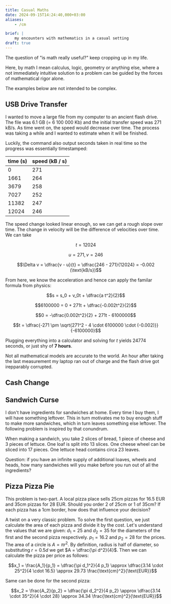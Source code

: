```yaml
---
title: Casual Maths
date: 2024-09-15T14:24:40,000+03:00
aliases:
    - /cm

brief: |
    my encounters with mathematics in a casual setting
draft: true
---
```


The question of "is math really useful?" keep cropping up in my life.

Here, by math I mean calculus, logic, geometry or anything else, where a not immediately intuitive solution to a problem can be guided by the forces of mathematical rigor alone.

The examples below are not intended to be complex. 

## USB Drive Transfer

I wanted to move a large file from my computer to an ancient flash drive. The file was 6.1 GB (= 6 100 000 Kb) and the initial transfer speed was 271 kB/s. As time went on, the speed would decrease over time. The process was taking a while and I wanted to estimate when it will be finished.

Luckily, the command also output seconds taken in real time so the progress was essentially timestamped:

| time (s) | speed (kB / s) |
| -------- | -------------- |
| 0        | 271            |
| 1661     | 264            |
| 3679     | 258            |
| 7027     | 252            |
| 11382    | 247            |
| 12024    | 246            |

The speed change looked linear enough, so we can get a rough slope over time. The change in velocity will be the difference of velocities over time. We can take

$$t = 12024$$

$$u = 271, v = 246$$

$$\Delta v = \dfrac{v - u}{t} = \dfrac{246 - 271}{12024} = -0.002 (\text{kB/s})$$

From here, we know the acceleration and hence can apply the familar formula from physics:

$$s = s_0 + v_0t + \dfrac{a t^2}{2}$$

$$6100000 = 0 + 271t + \dfrac{-0.002t^2}{2}$$

$$0 = -\dfrac{0.002t^2}{2} + 271t - 6100000$$

$$t = \dfrac{-271 \pm \sqrt{271^2 - 4 \cdot 6100000 \cdot (-0.002)}}{-6100000}$$

Plugging everything into a calculator and solving for $t$ yields $24774$ seconds, or just shy of __7 hours__.

Not all mathematical models are accurate to the world. An hour after taking the last measurement my laptop ran out of charge and the flash drive got irepparably corrupted.

## Cash Change

## Sandwich Curse

I don't have ingredients for sandwiches at home. Every time I buy them, I will have something leftover. This in turn motivates me to buy enough stuff to make more sandwiches, which in turn leaves something else leftover. The following problem is inspired by that conundrum.

When making a sandwich, you take 2 slices of bread, 1 piece of cheese and 3 pieces of lettuce. One loaf is split into 13 slices. One cheese wheel can be sliced into 17 pieces. One lettuce head contains circa 23 leaves.

Question: if you have an infinite supply of additional loaves, wheels and heads, how many sandwiches will you make before you run out of all the ingredients?

## Pizza Pizza Pie

This problem is two-part. A local pizza place sells $25\text{cm}$ pizzas for $16.5 \text{ EUR}$ and $35 \text{cm}$ pizzas for $28 \text{ EUR}$. Should you order 2 of $25 \text{cm}$ or 1 of $35 \text{cm}$? If each pizza has a $1\text{cm}$ border, how does that influence your decision?

A twist on a very classic problem. To solve the first question, we just calculate the area of each pizza and divide it by the cost. Let's understand the values that we are given: $d_1 = 25$ and $d_2 = 35$ for the diameters of the first and the second pizza respectively. $p_1 = 16.2$ and $p_2 = 28$ for the prices. The area of a circle is $A = \pi r^2$. By definition, radius is half of diameter, so substituting $r = 0.5d$ we get $A = \dfrac{\pi d^2}{4}$. Then we can calculate the pizza per price as follows:

$$x_1 = \frac{A_1}{p_1} = \dfrac{\pi d_1^2}{4 p_1} \approx \dfrac{3.14 \cdot 25^2}{4 \cdot 16.5} \approx 29.73 \frac{\text{cm}^2}{\text{EUR}}$$

Same can be done for the second pizza:

$$x_2 = \frac{A_2}{p_2} = \dfrac{\pi d_2^2}{4 p_2} \approx \dfrac{3.14 \cdot 35^2}{4 \cdot 28} \approx 34.34 \frac{\text{cm}^2}{\text{EUR}}$$
